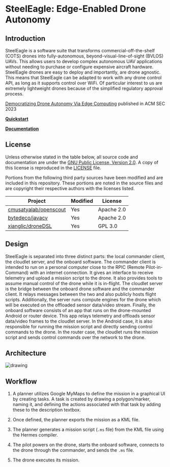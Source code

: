 <!--
SPDX-FileCopyrightText: 2023 Carnegie Mellon University - Satyalab

SPDX-License-Identifier: GPL-2.0-only
-->

SteelEagle: Edge-Enabled Drone Autonomy
===========

Introduction
------------
SteelEagle is a software suite that transforms commercial-off-the-shelf (COTS) drones into fully-autonomous, beyond-visual-line-of-sight (BVLOS) UAVs. This allows users to develop complex autonomous UAV applications without needing to purchase or configure expensive aircraft hardware. SteelEagle drones are easy to deploy and importantly, are drone agnostic. This means that SteelEagle can be adapted to work with any drone control API, as long as it supports control over WiFi. Of particular interest to us are extremely lightweight drones because of the simplified regulatory approval process.

[Democratizing Drone Autonomy Via Edge Computing]() published in ACM SEC 2023

[**Quickstart**](https://cmusatyalab.github.io/steeleagle/docs/quickstart)

[**Documentation**](https://cmusatyalab.github.io/steeleagle/)

License
-----
Unless otherwise stated in the table below, all source code and documentation are under the [GNU Public License, Version 2.0](https://www.gnu.org/licenses/old-licenses/gpl-2.0.en.html).
A copy of this license is reproduced in the [LICENSE](LICENSE) file.

Portions from the following third party sources have
been modified and are included in this repository.
These portions are noted in the source files and are
copyright their respective authors with
the licenses listed.

Project | Modified | License
---|---|---|
[cmusatyalab/openscout](https://github.com/cmusatyalab/openscout) | Yes | Apache 2.0
[bytedeco/javacv](https://github.com/bytedeco/javacv) | Yes | Apache 2.0
[xianglic/droneDSL](https://github.com/xianglic/droneDSL) | Yes | GPL 3.0

Design
------
SteelEagle is separated into three distinct parts: the local commander client, the cloudlet server, and the onboard software. The commander client is intended to run on a personal computer close to the RPIC (Remote Pilot-in-Command) with an internet connection. It gives an interface to receive telemetry and upload a mission script to the drone. It also provides tools to assume manual control of the drone while it is in-flight. The cloudlet server is the bridge between the onboard drone software and the commander client. It relays messages between the two and also publicly hosts flight scripts. Additionally, the server runs compute engines for the drone which will be executed on the offloaded sensor data/video stream. Finally, the onboard software consists of an app that runs on the drone-mounted Android or router device. This app relays telemetry and offloads sensor data/video frames to the cloudlet server. In the Android case, it is also responsible for running the mission script and directly sending control commands to the drone. In the router case, the cloudlet runs the mission script and sends control commands over the network to the drone.

Architecture
------
![drawing](https://github.com/cmusatyalab/steeleagle/blob/main/docs/modules/images/system-arch.png)

Workflow
--------
1. A planner utilizes Google MyMaps to define the mission in a graphical UI by creating tasks. A task is created by drawing a polygon/marker, naming it, and defining the actions associated with that task by adding these to the description textbox.

2. Once defined, the planner exports the mission as a KML file.

3. The planner generates a mission script (`.ms` file) from the KML file using the Hermes compiler.

4. The pilot powers on the drone, starts the onboard software, connects to the drone through the commander, and sends the `.ms` file.

5. The drone executes its mission.



